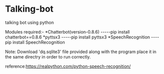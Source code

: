 # Talking-bot
talking bot using python

Modules required:-
*Chatterbot(version-0.8.6) -----pip install chatterbot==0.8.6
*pyttsx3                   -----pip install pyttsx3
*SpeechRecognition          ---- pip install SpeechRecognition

Note: Download 'dq.sqlite3' file provided along with the program place it in the same directry  in order to run correctly.

reference:https://realpython.com/python-speech-recognition/
